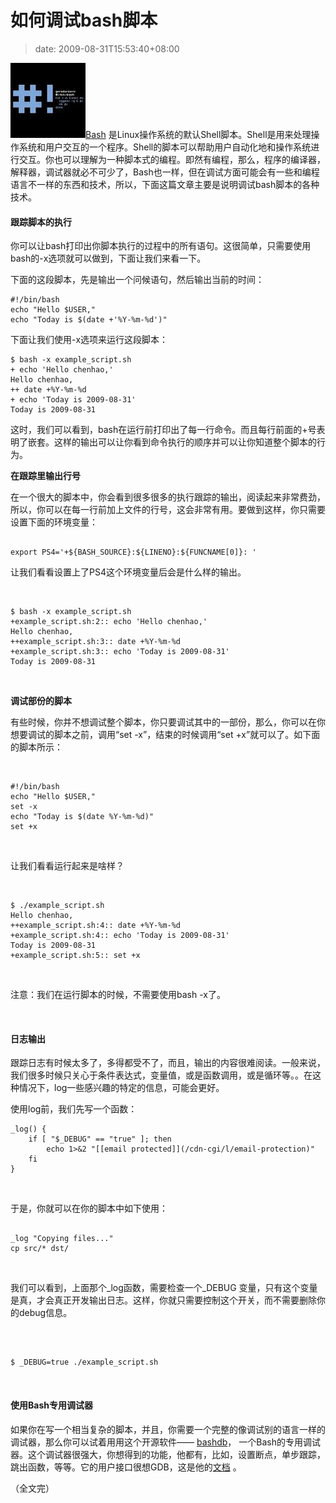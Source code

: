# 如何调试bash脚本
>date: 2009-08-31T15:53:40+08:00


[![如何调试Bash脚本](/assets/images/coolshell.cn/wp-content/uploads/2009/08/bash.jpg "如何调试Bash脚本")Bash](https://en.wikipedia.org/wiki/Bash) 是Linux操作系统的默认Shell脚本。Shell是用来处理操作系统和用户交互的一个程序。Shell的脚本可以帮助用户自动化地和操作系统进行交互。你也可以理解为一种脚本式的编程。即然有编程，那么，程序的编译器，解释器，调试器就必不可少了，Bash也一样，但在调试方面可能会有一些和编程语言不一样的东西和技术，所以，下面这篇文章主要是说明调试bash脚本的各种技术。


#### 跟踪脚本的执行


你可以让bash打印出你脚本执行的过程中的所有语句。这很简单，只需要使用bash的-x选项就可以做到，下面让我们来看一下。



下面的这段脚本，先是输出一个问候语句，然后输出当前的时间：



```
#!/bin/bash
echo "Hello $USER,"
echo "Today is $(date +'%Y-%m-%d')"

```

下面让我们使用-x选项来运行这段脚本：



```
$ bash -x example_script.sh
+ echo 'Hello chenhao,'
Hello chenhao,
++ date +%Y-%m-%d
+ echo 'Today is 2009-08-31'
Today is 2009-08-31

```

这时，我们可以看到，bash在运行前打印出了每一行命令。而且每行前面的+号表明了嵌套。这样的输出可以让你看到命令执行的顺序并可以让你知道整个脚本的行为。  

**在跟踪里输出行号**


在一个很大的脚本中，你会看到很多很多的执行跟踪的输出，阅读起来非常费劲，所以，你可以在每一行前加上文件的行号，这会非常有用。要做到这样，你只需要设置下面的环境变量：



```
 
export PS4='+${BASH_SOURCE}:${LINENO}:${FUNCNAME[0]}: '

```

让我们看看设置上了PS4这个环境变量后会是什么样的输出。


 



```
$ bash -x example_script.sh
+example_script.sh:2:: echo 'Hello chenhao,'
Hello chenhao,
++example_script.sh:3:: date +%Y-%m-%d
+example_script.sh:3:: echo 'Today is 2009-08-31'
Today is 2009-08-31

```

   

**调试部份的脚本**


有些时候，你并不想调试整个脚本，你只要调试其中的一部份，那么，你可以在你想要调试的脚本之前，调用“set -x”，结束的时候调用“set +x”就可以了。如下面的脚本所示：


 



```
#!/bin/bash
echo "Hello $USER,"
set -x
echo "Today is $(date %Y-%m-%d)"
set +x

```

 


让我们看看运行起来是啥样？


 



```
$ ./example_script.sh
Hello chenhao,
++example_script.sh:4:: date +%Y-%m-%d
+example_script.sh:4:: echo 'Today is 2009-08-31'
Today is 2009-08-31
+example_script.sh:5:: set +x

```

 


注意：我们在运行脚本的时候，不需要使用bash -x了。


 


#### 日志输出


跟踪日志有时候太多了，多得都受不了，而且，输出的内容很难阅读。一般来说，我们很多时候只关心于条件表达式，变量值，或是函数调用，或是循环等。。在这种情况下，log一些感兴趣的特定的信息，可能会更好。


使用log前，我们先写一个函数：



```
_log() {
    if [ "$_DEBUG" == "true" ]; then
        echo 1>&2 "[[email protected]](/cdn-cgi/l/email-protection)"
    fi
}

```

 


于是，你就可以在你的脚本中如下使用：



```
 
_log "Copying files..."
cp src/* dst/

```

   

我们可以看到，上面那个\_log函数，需要检查一个\_DEBUG 变量，只有这个变量是真，才会真正开发输出日志。这样，你就只需要控制这个开关，而不需要删除你的debug信息。


 



```
 
$ _DEBUG=true ./example_script.sh

```

 


#### 使用Bash专用调试器


如果你在写一个相当复杂的脚本，并且，你需要一个完整的像调试别的语言一样的调试器，那么你可以试着用用这个开源软件—— [bashdb](http://bashdb.sourceforge.net/)， 一个Bash的专用调试器。这个调试器很强大，你想得到的功能，他都有，比如，设置断点，单步跟踪，跳出函数，等等。它的用户接口很想GDB，这是他的[文档](http://bashdb.sourceforge.net/bashdb.html) 。


（全文完）


